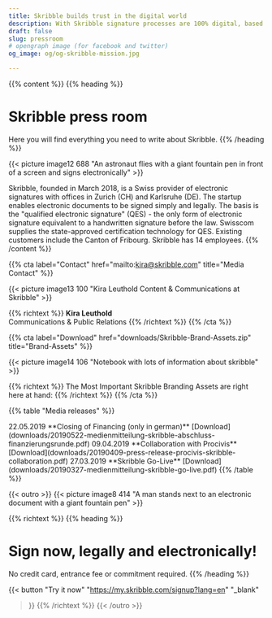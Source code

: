 ```yaml
---
title: Skribble builds trust in the digital world
description: With Skribble signature processes are 100% digital, based on the qualified electronic signature “QES” - the e-signature, which is equivalent to your hand-written signature according to Swiss and EU law.
draft: false
slug: pressroom
# opengraph image (for facebook and twitter)
og_image: og/og-skribble-mission.jpg

---
```


{{% content %}}
{{% heading %}}
# Skribble press room
Here you will find everything you need to write about Skribble.
{{% /heading %}}

{{< picture image12 688 "An astronaut flies with a giant fountain pen in front of a screen and signs electronically" >}}

Skribble, founded in March 2018, is a Swiss provider of electronic signatures with offices in Zurich (CH) and Karlsruhe (DE). The startup enables electronic documents to be signed simply and legally. The basis is the "qualified electronic signature" (QES) - the only form of electronic signature equivalent to a handwritten signature before the law. Swisscom supplies the state-approved certification technology for QES. Existing customers include the Canton of Fribourg. Skribble has 14 employees.
{{% /content %}}

{{% cta
  label="Contact"
  href="mailto:kira@skribble.com"
  title="Media Contact"
%}}

{{< picture image13 100 "Kira Leuthold Content & Communications at Skribble" >}}

{{% richtext %}}
**Kira Leuthold**<br>
Communications & Public Relations
{{% /richtext %}}
{{% /cta %}}

{{% cta
  label="Download"
  href="downloads/Skribble-Brand-Assets.zip"
  title="Brand-Assets"
%}}

{{< picture image14 106 "Notebook with lots of information about skribble" >}}

{{% richtext %}}
The Most Important Skribble Branding Assets are right here at hand:
{{% /richtext %}}
{{% /cta %}}

{{% table "Media releases" %}}
<tr>
  <td>22.05.2019</td>
  <td>**Closing of Financing (only in german)**</td>
  <td>
    [Download](downloads/20190522-medienmitteilung-skribble-abschluss-finanzierungsrunde.pdf)
  </td>
</tr>
  <td>09.04.2019</td>
  <td>**Collaboration with Procivis**</td>
  <td>
    [Download](downloads/20190409-press-release-procivis-skribble-collaboration.pdf)
  </td>
</tr>
<tr>
  <td style="width:10%;">27.03.2019</td>
  <td style="width:80%;">**Skribble Go-Live**</td>
  <td style="width:10%;">
    [Download](downloads/20190327-medienmitteilung-skribble-go-live.pdf)
  </td>
</tr>
<tr>
{{% /table %}}

{{< outro >}}
{{< picture image8 414 "A man stands next to an electronic document with a giant fountain pen" >}}

{{% richtext %}}
{{% heading %}}
# Sign now, legally and electronically!
No credit card, entrance fee or commitment required.
{{% /heading %}}

{{< button
  "Try it now"
  "https://my.skribble.com/signup?lang=en"
  "_blank"
>}}
{{% /richtext %}}
{{< /outro >}}
